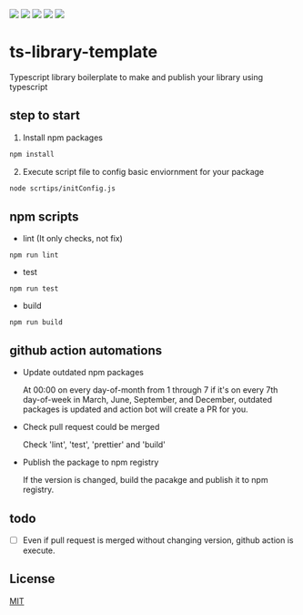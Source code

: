 ![](https://badgen.net/npm/v/__PACKAGE_NAME__)
![](https://badgen.net/bundlephobia/minzip/__PACKAGE_NAME__)
![](https://badgen.net/npm/dm/__PACKAGE_NAME__)
![](https://badgen.net/npm/dt/__PACKAGE_NAME__)
![](https://img.shields.io/badge/license-MIT-blue.svg)

# ts-library-template

Typescript library boilerplate to make and publish your library using typescript

## step to start

1. Install npm packages

```zsh
npm install
```

2. Execute script file to config basic enviornment for your package

```zsh
node scrtips/initConfig.js
```

## npm scripts

- lint (It only checks, not fix)

```
npm run lint
```

- test

```
npm run test
```

- build

```
npm run build
```

## github action automations

- Update outdated npm packages

  At 00:00 on every day-of-month from 1 through 7 if it's on every 7th day-of-week in March, June, September, and December,
  outdated packages is updated and action bot will create a PR for you.

- Check pull request could be merged

  Check 'lint', 'test', 'prettier' and 'build'

- Publish the package to npm registry

  If the version is changed, build the pacakge and publish it to npm registry.

## todo

- [ ] Even if pull request is merged without changing version, github action is execute.

## License

[MIT](https://choosealicense.com/licenses/mit/)

